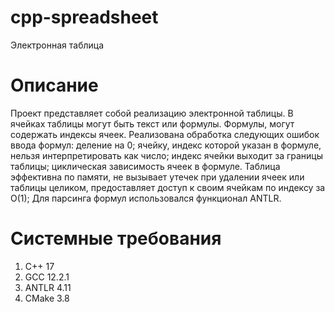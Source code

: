 # cpp-spreadsheet
Электронная таблица

# Описание
Проект представляет собой реализацию электронной таблицы. В ячейках таблицы могут быть текст или формулы. Формулы, могут содержать индексы ячеек. Реализована обработка следующих ошибок ввода формул: деление на 0; ячейку, индекс которой указан в формуле, нельзя интерпретировать как число; индекс ячейки выходит за границы таблицы; циклическая зависимость ячеек в формуле. Таблица эффективна по памяти, не вызывает утечек при удалении ячеек или таблицы целиком, предоставляет доступ к своим ячейкам по индексу за О(1); Для парсинга формул использовался функционал ANTLR.

# Системные требования
1. С++ 17
2. GCC 12.2.1
3. ANTLR 4.11
4. CMake 3.8
